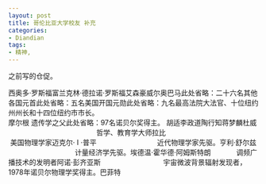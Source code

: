 ```yaml
---
layout: post
title: 哥伦比亚大学校友 补充
categories:
- Diandian
tags:
- 精神, 
---
```

<p>之前写的仓促。</p>
<p></p>西奥多&middot;罗斯福富兰克林&middot;德拉诺&middot;罗斯福艾森豪威尔奥巴马此处省略：二十六名其他各国元首此处省略：五名美国开国元勋此处省略：九名最高法院大法官、十位纽约州州长和十四位纽约市市长。
<br />摩尔根 遗传学之父此处省略：97名诺贝尔奖得主。&nbsp;胡适李政道陶行知蒋梦麟杜威 &nbsp; &nbsp; &nbsp; &nbsp; &nbsp; &nbsp; &nbsp; &nbsp; &nbsp; &nbsp; &nbsp; &nbsp; &nbsp; &nbsp; &nbsp; &nbsp; &nbsp; &nbsp; &nbsp; &nbsp; &nbsp; &nbsp; &nbsp;哲学、教育学大师拉比 &nbsp; &nbsp; &nbsp; &nbsp; &nbsp; &nbsp; &nbsp; &nbsp; &nbsp; &nbsp; &nbsp; &nbsp; &nbsp; &nbsp; &nbsp; &nbsp; &nbsp; &nbsp; &nbsp; &nbsp; &nbsp; &nbsp; &nbsp;美国物理学家迈克尔&middot; I &middot;普平 &nbsp; &nbsp; &nbsp; &nbsp; &nbsp; &nbsp; &nbsp; &nbsp; &nbsp; &nbsp; &nbsp; &nbsp; &nbsp; &nbsp; &nbsp;&nbsp;近代物理学家先驱。亨利&middot;舒尔兹 &nbsp; &nbsp; &nbsp; &nbsp; &nbsp; &nbsp; &nbsp; &nbsp; &nbsp; &nbsp; &nbsp; &nbsp; &nbsp; &nbsp; &nbsp; &nbsp; &nbsp;&nbsp;计量经济学先驱。埃德温&middot;霍华德&middot;阿姆斯特朗 &nbsp; &nbsp; &nbsp; &nbsp; &nbsp; &nbsp; 调频广播技术的发明者阿诺&middot;彭齐亚斯 &nbsp; &nbsp; &nbsp; &nbsp; &nbsp; &nbsp; &nbsp; &nbsp; &nbsp; &nbsp; &nbsp; &nbsp; &nbsp; &nbsp; &nbsp; &nbsp;宇宙微波背景辐射发现者，1978年诺贝尔物理学奖得主。巴菲特
<p></p>
<p></p>